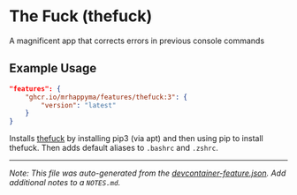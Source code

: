 
# The Fuck (thefuck)

A magnificent app that corrects errors in previous console commands

## Example Usage

```json
"features": {
    "ghcr.io/mrhappyma/features/thefuck:3": {
        "version": "latest"
    }
}
```



Installs [thefuck](https://github.com/nvbn/thefuck) by installing pip3 (via apt) and then using pip to install thefuck. Then adds default aliases to `.bashrc` and `.zshrc`.


---

_Note: This file was auto-generated from the [devcontainer-feature.json](https://github.com/mrhappyma/features/blob/main/src/thefuck/devcontainer-feature.json).  Add additional notes to a `NOTES.md`._
